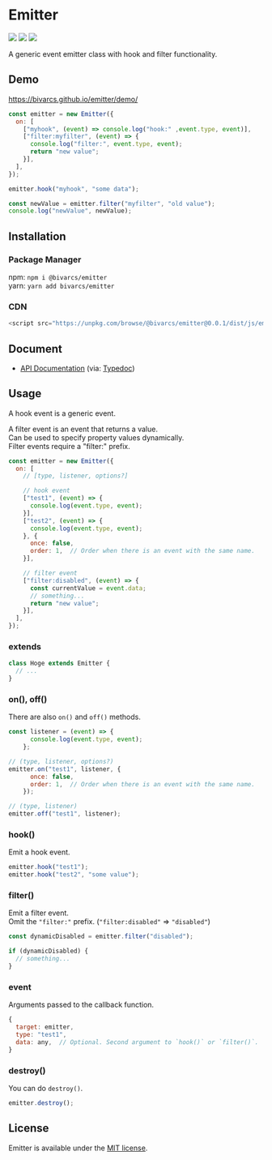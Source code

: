 # Emitter
![](https://img.shields.io/npm/types/@bivarcs/emitter)
![](https://img.shields.io/node/v/@bivarcs/emitter)
![](https://img.shields.io/github/license/bivarcs/emitter)

A generic event emitter class with hook and filter functionality.

## Demo
https://bivarcs.github.io/emitter/demo/

```js
const emitter = new Emitter({
  on: [
    ["myhook", (event) => console.log("hook:" ,event.type, event)],
    ["filter:myfilter", (event) => {
      console.log("filter:", event.type, event);
      return "new value";
    }],
  ],
});

emitter.hook("myhook", "some data");

const newValue = emitter.filter("myfilter", "old value");
console.log("newValue", newValue);
```

## Installation
### Package Manager
npm: `npm i @bivarcs/emitter`  
yarn: `yarn add bivarcs/emitter`  

### CDN
```js
<script src="https://unpkg.com/browse/@bivarcs/emitter@0.0.1/dist/js/emitter.min.js"></script>
```

## Document
- [API Documentation](https://bivarcs.github.io/emitter/docs/) (via: [Typedoc](https://github.com/TypeStrong/typedoc))

## Usage
A hook event is a generic event.  
  
A filter event is an event that returns a value.  
Can be used to specify property values dynamically.  
Filter events require a "filter:" prefix.

```js
const emitter = new Emitter({
  on: [
    // [type, listener, options?]

    // hook event
    ["test1", (event) => {
      console.log(event.type, event);
    }],
    ["test2", (event) => {
      console.log(event.type, event);
    }, {
      once: false,
      order: 1,  // Order when there is an event with the same name.
    }],

    // filter event
    ["filter:disabled", (event) => {
      const currentValue = event.data;
      // something...
      return "new value";
    }],
  ],
});
```

### extends
```js
class Hoge extends Emitter {
  // ...
}
```

### on(), off()
There are also `on()` and `off()` methods.

```js
const listener = (event) => {
      console.log(event.type, event);
    };

// (type, listener, options?)
emitter.on("test1", listener, {
      once: false,
      order: 1,  // Order when there is an event with the same name.
    });

// (type, listener)
emitter.off("test1", listener);
```

### hook()
Emit a hook event.

```js
emitter.hook("test1");
emitter.hook("test2", "some value");
```

### filter()
Emit a filter event.  
Omit the `"filter:"` prefix. (`"filter:disabled"` => `"disabled"`)

```js
const dynamicDisabled = emitter.filter("disabled");

if (dynamicDisabled) {
  // something...
}
```

### event
Arguments passed to the callback function.

```js
{
  target: emitter,
  type: "test1",
  data: any,  // Optional. Second argument to `hook()` or `filter()`.
}
```

### destroy()
You can do `destroy()`.

```js
emitter.destroy();
```

## License
Emitter is available under the [MIT license](LICENSE.md).